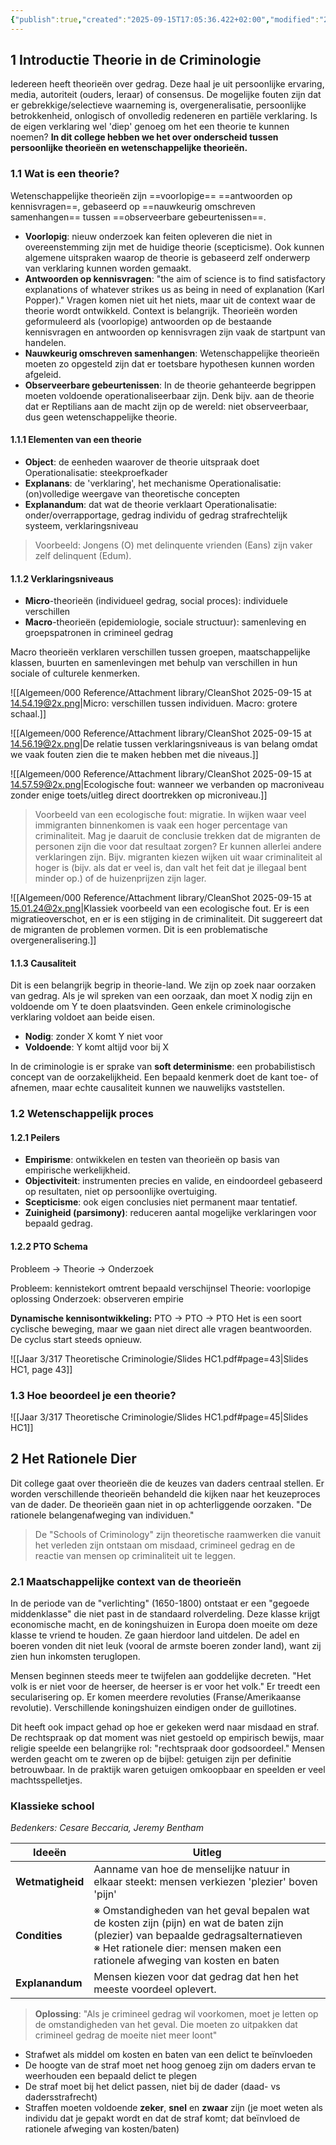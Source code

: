 ```yaml
---
{"publish":true,"created":"2025-09-15T17:05:36.422+02:00","modified":"2025-09-20T00:00:56.173+02:00","cssclasses":""}
---
```


## 1 Introductie Theorie in de Criminologie
Iedereen heeft theorieën over gedrag. Deze haal je uit persoonlijke ervaring, media, autoriteit (ouders, leraar) of consensus. De mogelijke fouten zijn dat er gebrekkige/selectieve waarneming is, overgeneralisatie, persoonlijke betrokkenheid, onlogisch of onvolledig redeneren en partiële verklaring. Is de eigen verklaring wel 'diep' genoeg om het een theorie te kunnen noemen? **In dit college hebben we het over onderscheid tussen persoonlijke theorieën en wetenschappelijke theorieën.** 

### 1.1 Wat is een theorie?
Wetenschappelijke theorieën zijn ==voorlopige== ==antwoorden op kennisvragen==, gebaseerd op ==nauwkeurig omschreven samenhangen== tussen ==observeerbare gebeurtenissen==. 

- **Voorlopig**: nieuw onderzoek kan feiten opleveren die niet in overeenstemming zijn met de huidige theorie (scepticisme). Ook kunnen algemene uitspraken waarop de theorie is gebaseerd zelf onderwerp van verklaring kunnen worden gemaakt.
- **Antwoorden op kennisvragen**: "the aim of science is to find satisfactory explanations of whatever strikes us as being in need of explanation (Karl Popper)." Vragen komen niet uit het niets, maar uit de context waar de theorie wordt ontwikkeld. Context is belangrijk. Theorieën worden geformuleerd als (voorlopige) antwoorden op de bestaande kennisvragen en antwoorden op kennisvragen zijn vaak de startpunt van handelen.
- **Nauwkeurig omschreven samenhangen**: Wetenschappelijke theorieën moeten zo opgesteld zijn dat er toetsbare hypothesen kunnen worden afgeleid.
- **Observeerbare gebeurtenissen**: In de theorie gehanteerde begrippen moeten voldoende operationaliseerbaar zijn.  Denk bijv. aan de theorie dat er Reptilians aan de macht zijn op de wereld: niet observeerbaar, dus geen wetenschappelijke theorie.

#### 1.1.1 Elementen van een theorie
- **Object**: de eenheden waarover de theorie uitspraak doet
	Operationalisatie: steekproefkader
- **Explanans**: de 'verklaring', het mechanisme
	Operationalisatie: (on)volledige weergave van theoretische concepten
- **Explanandum**: dat wat de theorie verklaart
	Operationalisatie: onder/overrapportage, gedrag individu of gedrag strafrechtelijk systeem, verklaringsniveau

>Voorbeeld: Jongens (O) met delinquente vrienden (Eans) zijn vaker zelf delinquent (Edum).

#### 1.1.2 Verklaringsniveaus
- **Micro**-theorieën (individueel gedrag, social proces): individuele verschillen
- **Macro**-theorieën (epidemiologie, sociale structuur): samenleving en groepspatronen in crimineel gedrag

Macro theorieën verklaren verschillen tussen groepen, maatschappelijke klassen, buurten en samenlevingen met behulp van verschillen in hun sociale of culturele kenmerken.

![[Algemeen/000 Reference/Attachment library/CleanShot 2025-09-15 at 14.54.19@2x.png|Micro: verschillen tussen individuen. Macro: grotere schaal.]]

![[Algemeen/000 Reference/Attachment library/CleanShot 2025-09-15 at 14.56.19@2x.png|De relatie tussen verklaringsniveaus is van belang omdat we vaak fouten zien die te maken hebben met die niveaus.]]

![[Algemeen/000 Reference/Attachment library/CleanShot 2025-09-15 at 14.57.59@2x.png|Ecologische fout: wanneer we verbanden op macroniveau zonder enige toets/uitleg direct doortrekken op microniveau.]]

>Voorbeeld van een ecologische fout: migratie. In wijken waar veel immigranten binnenkomen is vaak een hoger percentage van criminaliteit. Mag je daaruit de conclusie trekken dat de migranten de personen zijn die voor dat resultaat zorgen? Er kunnen allerlei andere verklaringen zijn. Bijv. migranten kiezen wijken uit waar criminaliteit al hoger is (bijv. als dat er veel is, dan valt het feit dat je illegaal bent minder op.) of de huizenprijzen zijn lager.

![[Algemeen/000 Reference/Attachment library/CleanShot 2025-09-15 at 15.01.24@2x.png|Klassiek voorbeeld van een ecologische fout. Er is een migratieoverschot, en er is een stijging in de criminaliteit. Dit suggereert dat de migranten de problemen vormen. Dit is een problematische overgeneralisering.]]

#### 1.1.3 Causaliteit
Dit is een belangrijk begrip in theorie-land. We zijn op zoek naar oorzaken van gedrag. Als je wil spreken van een oorzaak, dan moet X nodig zijn en voldoende om Y te doen plaatsvinden. Geen enkele criminologische verklaring voldoet aan beide eisen.
- **Nodig**: zonder X komt Y niet voor
- **Voldoende**: Y komt altijd voor bij X

In de criminologie is er sprake van **soft determinisme**: een probabilistisch concept van de oorzakelijkheid. Een bepaald kenmerk doet de kant toe- of afnemen, maar echte causaliteit kunnen we nauwelijks vaststellen. 

### 1.2 Wetenschappelijk proces
#### 1.2.1 Peilers
- **Empirisme**: ontwikkelen en testen van theorieën op basis van empirische werkelijkheid.
- **Objectiviteit**: instrumenten precies en valide, en eindoordeel gebaseerd op resultaten, niet op persoonlijke overtuiging.
- **Scepticisme**: ook eigen conclusies niet permanent maar tentatief.
- **Zuinigheid (parsimony)**: reduceren aantal mogelijke verklaringen voor bepaald gedrag.

#### 1.2.2 PTO Schema
Probleem -> Theorie -> Onderzoek

Probleem: kennistekort omtrent bepaald verschijnsel
Theorie: voorlopige oplossing
Onderzoek: observeren empirie

**Dynamische kennisontwikkeling:** PTO -> PTO -> PTO
Het is een soort cyclische beweging, maar we gaan niet direct alle vragen beantwoorden. De cyclus start steeds opnieuw. 

![[Jaar 3/317 Theoretische Criminologie/Slides HC1.pdf#page=43|Slides HC1, page 43]]

### 1.3 Hoe beoordeel je een theorie?

![[Jaar 3/317 Theoretische Criminologie/Slides HC1.pdf#page=45|Slides HC1]]

## 2 Het Rationele Dier
Dit college gaat over theorieën die de keuzes van daders centraal stellen. Er worden verschillende theorieën behandeld die kijken naar het keuzeproces van de dader. De theorieën gaan niet in op achterliggende oorzaken. "De rationele belangenafweging van individuen." 

>De "Schools of Criminology" zijn theoretische raamwerken die vanuit het verleden zijn ontstaan om misdaad, crimineel gedrag en de reactie van mensen op criminaliteit uit te leggen.

### 2.1 Maatschappelijke context van de theorieën
In de periode van de "verlichting" (1650-1800) ontstaat er een "gegoede middenklasse" die niet past in de standaard rolverdeling. Deze klasse krijgt economische macht, en de koningshuizen in Europa doen moeite om deze klasse te vriend te houden. Ze gaan hierdoor land uitdelen. De adel en boeren vonden dit niet leuk (vooral de armste boeren zonder land), want zij zien hun inkomsten teruglopen. 

Mensen beginnen steeds meer te twijfelen aan goddelijke decreten. "Het volk is er niet voor de heerser, de heerser is er voor het volk." Er treedt een secularisering op.  Er komen meerdere revoluties (Franse/Amerikaanse revolutie). Verschillende koningshuizen eindigen onder de guillotines. 

Dit heeft ook impact gehad op hoe er gekeken werd naar misdaad en straf. De rechtspraak op dat moment was niet gestoeld op empirisch bewijs, maar religie speelde een belangrijke rol: "rechtspraak door godsoordeel." Mensen werden geacht om te zweren op de bijbel: getuigen zijn per definitie betrouwbaar. In de praktijk waren getuigen omkoopbaar en speelden er veel machtsspelletjes. 

### Klassieke school
*Bedenkers: Cesare Beccaria, Jeremy Bentham*

| Ideeën           | Uitleg                                                                                                                                                                                                             |
| ---------------- | ------------------------------------------------------------------------------------------------------------------------------------------------------------------------------------------------------------------ |
| **Wetmatigheid** | Aanname van hoe de menselijke natuur in elkaar steekt: mensen verkiezen 'plezier' boven 'pijn'                                                                                                                     |
| **Condities**    | ※ Omstandigheden van het geval bepalen wat de kosten zijn (pijn) en wat de baten zijn (plezier) van bepaalde gedragsalternatieven<br>※ Het rationele dier: mensen maken een rationele afweging van kosten en baten |
| **Explanandum**  | Mensen kiezen voor dat gedrag dat hen het meeste voordeel oplevert.                                                                                                                                                |

>**Oplossing**: "Als je crimineel gedrag wil voorkomen, moet je letten op de omstandigheden van het geval. Die moeten zo uitpakken dat crimineel gedrag de moeite niet meer loont"

- Strafwet als middel om kosten en baten van een delict te beïnvloeden
- De hoogte van de straf moet net hoog genoeg zijn om daders ervan te weerhouden een bepaald delict te plegen
- De straf moet bij het delict passen, niet bij de dader (daad- vs dadersstrafrecht)
- Straffen moeten voldoende **zeker**, **snel** en **zwaar** zijn (je moet weten als individu dat je gepakt wordt en dat de straf komt; dat beïnvloed de rationele afweging van kosten/baten)